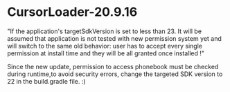 # CursorLoader-20.9.16

"If the application's targetSdkVersion is set to less than 23. It will be assumed that application is not tested with 
new permission system yet and will switch to the same old behavior: user has to accept every single permission at 
install time and they will be all granted once installed !" 

Since the new update, permission to access phonebook must be checked during runtime,to avoid security errors,
change the targeted SDK version to 22 in the build.gradle file. :)

